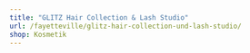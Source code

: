 ```yaml
---
title: "GLITZ Hair Collection & Lash Studio"
url: /fayetteville/glitz-hair-collection-und-lash-studio/
shop: Kosmetik
---
```

